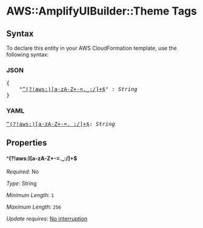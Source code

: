 # AWS::AmplifyUIBuilder::Theme Tags

## Syntax

To declare this entity in your AWS CloudFormation template, use the following syntax:

### JSON

<pre>
{
    "<a href="#^(?!aws:)[a-za-z+-=._:/]+$" title="^(?!aws:)[a-zA-Z+-=._:/]+$">^(?!aws:)[a-zA-Z+-=._:/]+$</a>" : <i>String</i>
}
</pre>

### YAML

<pre>
<a href="#^(?!aws:)[a-za-z+-=._:/]+$" title="^(?!aws:)[a-zA-Z+-=._:/]+$">^(?!aws:)[a-zA-Z+-=._:/]+$</a>: <i>String</i>
</pre>

## Properties

#### \^(?!aws:)[a-zA-Z+-=._:/]+$

_Required_: No

_Type_: String

_Minimum Length_: <code>1</code>

_Maximum Length_: <code>256</code>

_Update requires_: [No interruption](https://docs.aws.amazon.com/AWSCloudFormation/latest/UserGuide/using-cfn-updating-stacks-update-behaviors.html#update-no-interrupt)
